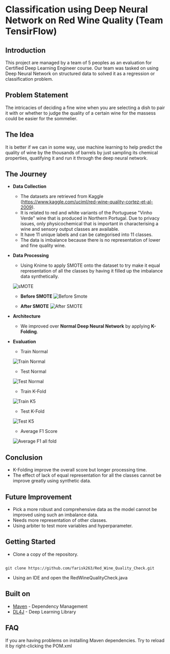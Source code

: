 
# Classification using Deep Neural Network on Red Wine Quality (Team TensirFlow)
## **Introduction**

This project are managed by a team of 5 peoples as an evaluation for Certified Deep Learning Engineer course. Our team was tasked on using Deep Neural Network on structured data to solved it as a regression or classification problem.

## **Problem Statement**
The intricacies of deciding a fine wine when you are selecting a dish to pair it with or whether to judge the quality of a certain wine for the massess could be easier for the sommelier. 

## **The Idea**
It is better if we can in some way, use machine learning to help predict the quality of wine by the thousands of barrels by just sampling its chemical properties, quatifying it and run it through the deep neural network.

## **The Journey**

- **Data Collection**
    - The datasets are retrieved from Kaggle (https://www.kaggle.com/uciml/red-wine-quality-cortez-et-al-2009).
    - It is related to red and white variants of the Portuguese "Vinho Verde" wine that is produced in Northern Portugal. Due to privacy issues,  only       physicochemical that is important in characterising a wine and sensory output classes are available.
    - It have 11 unique labels and can be categorised into 11 classes.
    - The data is imbalance because there is no representation of lower and fine quality wine.
    
    
    
- **Data Processing**
   - Using Knime to apply SMOTE onto the dataset to try make it equal representation of all the classes by having it filled up the imbalance data synthetically.
   
   ![sMOTE](https://user-images.githubusercontent.com/76154147/106477420-1bb2f980-64e3-11eb-8d03-8a8205aef607.jpg)
   
     - **Before SMOTE**
      ![Before Smote](https://user-images.githubusercontent.com/76154147/106477493-2e2d3300-64e3-11eb-8332-f769f17475a0.jpg)

     - **After SMOTE**
     ![After SMOTE](https://user-images.githubusercontent.com/76154147/106477682-5e74d180-64e3-11eb-8a9b-f586d6d9ecaf.jpg)

  
- **Architecture**
  - We improved over **Normal Deep Neural Network** by applying **K-Folding**.  



- **Evaluation**

    - Train Normal
    
    ![Train Normal](https://user-images.githubusercontent.com/76154147/106476655-3d5fb100-64e2-11eb-9f94-e56fd49057c4.png)
    
    - Test Normal
    
    ![Test Normal](https://user-images.githubusercontent.com/76154147/106477025-aa734680-64e2-11eb-9db8-1cf0338202ed.png)


    - Train K-Fold
    
    ![Train K5](https://user-images.githubusercontent.com/76154147/106478080-d04d1b00-64e3-11eb-9fd3-a00490ef4008.png)

    
    - Test K-Fold
    
    ![Test K5](https://user-images.githubusercontent.com/76154147/106478105-d93dec80-64e3-11eb-9b7a-c2ca0e1da0bf.png)

    
    - Average F1 Score 
    
    ![Average F1 all fold](https://user-images.githubusercontent.com/76154147/106478132-dfcc6400-64e3-11eb-9851-075f3de28b0b.png)
    
    
## **Conclusion**
 
  - K-Folding improve the overall score but longer processing time.
  - The effect of lack of equal representation for all the classes cannot be improve greatly using synthetic data. 

    
## **Future Improvement**
  - Pick a more robust and comprehensive data as the model cannot be improved using such an imbalance data.
  - Needs more representation of other classes.
  - Using arbiter to test more variables and hyperparameter.



## Getting Started 

- Clone a copy of the repository. 

```

git clone https://github.com/farisk263/Red_Wine_Quality_Check.git

```
- Using an IDE and open the RedWineQualityCheck.java




## Built on

* [Maven](https://maven.apache.org/) - Dependency Management
* [DL4J](https://deeplearning4j.org/) - Deep Learning Library


## FAQ 

If you are having problems on installing Maven dependencies. Try to reload it by right-clicking the POM.xml


